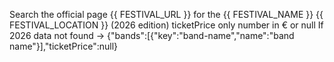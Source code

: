 Search the official page {{ FESTIVAL_URL }} for the {{ FESTIVAL_NAME }} {{ FESTIVAL_LOCATION }} (2026 edition)
ticketPrice only number in € or null
If 2026 data not found → {"bands":[{"key":"band-name","name":"band name"}],"ticketPrice":null}
